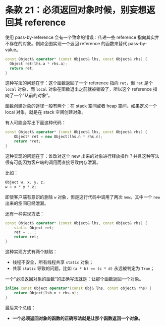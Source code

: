 # 条款 21：必须返回对象时候，别妄想返回其 reference

使用 pass-by-reference 会有一个致命的错误：传递一些 reference 指向其实并不存在的对象。例如企图实现一个返回 reference 的函数来替代 pass-by-value。

```c++
const Object& operator* (const Object& lhs, const Object& rhs) {
  Object ret(lhs.a * rhs.a);
  return ret;
}
```

这种写法的问题在于：这个函数返回了一个 reference 指向 `ret`，但 `ret` 是个 `local` 对象，而 `local` 对象在函数退出之前就被销毁了，所以这个 reference 指向了一个“从前的对象”。

函数创建对象的途径一般有两个：在 stack 空间或者 heap 空间，如果定义一个 local 对象，就是在 stack 空间创建对象。

有人可能会写出下面这种代码：

```c++
const Object& operator* (const Object& lhs, const Object& rhs) {
    Object* ret = new Object(lhs.n * rhs.n);
    return *ret;
}
```

这种实现的问题在于：谁改对这个 new 出来的对象进行释放操作？并且这种写法很有可能因为客户端的调用而直接导致内存泄漏。

比如：

```c++
Object w, x, y, z;
w = x * y * z;
```

即使客户端有意识的删除 `w` 对象，但是这行代码中调用了两次 `new`。其中一个 `new` 出来的空间已经泄漏。

还有一种实现方法：

```c++
const Object& operator* (const Object& lhs, const Object& rhs) {
    static Object ret;
    ret = ...;
    return ret;
}
```

 这种实现方式有两个缺陷：

- 线程不安全，所有线程共享 `static`  对象；
- 共享 `static`  导致的问题，比如 `(a * b) == (c * d)` 永远被判定为 `True`；

一个“必须返回对象的函数”的正确写法就是：让那个函数返回一个对象。

```c++
inline const Object operator*(const Obj& lhs, const object& rhs) {
	return Object(lsh.n + rhs.n);
}
```

最后来个总结：

- **一个必须返回对象的函数的正确写法就是让那个函数返回一个对象。**

